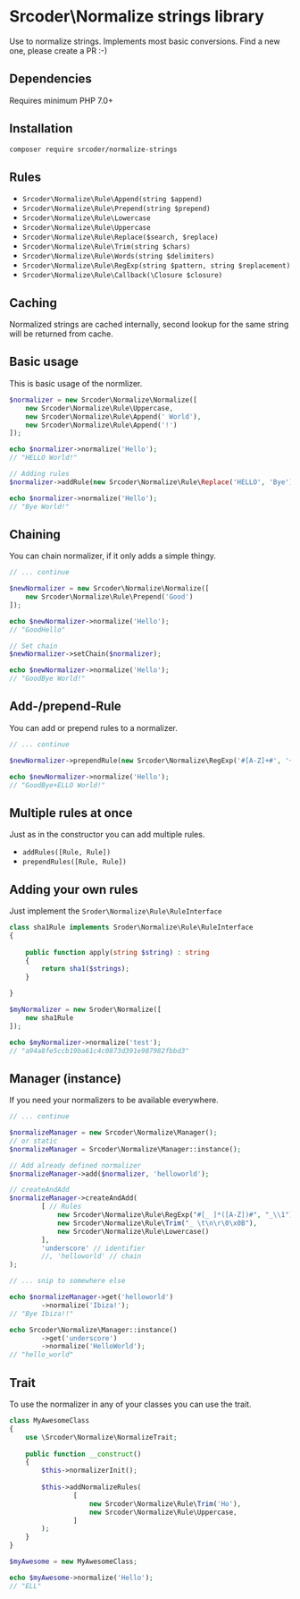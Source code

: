 # Srcoder\Normalize strings library
Use to normalize strings. Implements most basic conversions.
Find a new one, please create a PR :-)

## Dependencies
Requires minimum PHP 7.0+

## Installation
```bash
composer require srcoder/normalize-strings
```

## Rules
* `Srcoder\Normalize\Rule\Append(string $append)`
* `Srcoder\Normalize\Rule\Prepend(string $prepend)`
* `Srcoder\Normalize\Rule\Lowercase`
* `Srcoder\Normalize\Rule\Uppercase`
* `Srcoder\Normalize\Rule\Replace($search, $replace)`
* `Srcoder\Normalize\Rule\Trim(string $chars)`
* `Srcoder\Normalize\Rule\Words(string $delimiters)`
* `Srcoder\Normalize\Rule\RegExp(string $pattern, string $replacement)`
* `Srcoder\Normalize\Rule\Callback(\Closure $closure)`

## Caching
Normalized strings are cached internally,
second lookup for the same string will be returned from cache. 

## Basic usage
This is basic usage of the normlizer.

```php
$normalizer = new Srcoder\Normalize\Normalize([
    new Srcoder\Normalize\Rule\Uppercase,
    new Srcoder\Normalize\Rule\Append(' World'),
    new Srcoder\Normalize\Rule\Append('!')
]);

echo $normalizer->normalize('Hello');
// "HELLO World!"

// Adding rules
$normalizer->addRule(new Srcoder\Normalize\Rule\Replace('HELLO', 'Bye'));

echo $normalizer->normalize('Hello');
// "Bye World!"
```

## Chaining
You can chain normalizer, if it only adds a simple thingy.

```php
// ... continue

$newNormalizer = new Srcoder\Normalize\Normalize([
    new Srcoder\Normalize\Rule\Prepend('Good')
]);

echo $newNormalizer->normalize('Hello');
// "GoodHello"

// Set chain
$newNormalizer->setChain($normalizer);

echo $newNormalizer->normalize('Hello');
// "GoodBye World!"
```

## Add-/prepend-Rule
You can add or prepend rules to a normalizer.

```php
// ... continue

$newNormalizer->prependRule(new Srcoder\Normalize\RegExp('#[A-Z]+#', '+'));

echo $newNormalizer->normalize('Hello');
// "GoodBye+ELLO World!"
```

## Multiple rules at once
Just as in the constructor you can add multiple rules.

* `addRules([Rule, Rule])`
* `prependRules([Rule, Rule])`

## Adding your own rules

Just implement the `Sroder\Normalize\Rule\RuleInterface`

```php
class sha1Rule implements Sroder\Normalize\Rule\RuleInterface
{
    
    public function apply(string $string) : string
    {
        return sha1($strings);    
    }

}

$myNormalizer = new Sroder\Normalize([
    new sha1Rule
]);

echo $myNormalizer->normalize('test');
// "a94a8fe5ccb19ba61c4c0873d391e987982fbbd3"
```


## Manager (instance)
If you need your normalizers to be available everywhere.

```php
// ... continue

$normalizeManager = new Srcoder\Normalize\Manager();
// or static
$normalizeManager = Srcoder\Normalize\Manager::instance();

// Add already defined normalizer
$normalizeManager->add($normalizer, 'helloworld');

// createAndAdd
$normalizeManager->createAndAdd(
        [ // Rules
            new Srcoder\Normalize\Rule\RegExp("#[_ ]*([A-Z])#", "_\\1"),
            new Srcoder\Normalize\Rule\Trim("_ \t\n\r\0\x0B"),
            new Srcoder\Normalize\Rule\Lowercase()
        ],
        'underscore' // identifier
        //, 'helloworld' // chain
);

// ... snip to somewhere else

echo $normalizeManager->get('helloworld')
        ->normalize('Ibiza!');
// "Bye Ibiza!!"

echo Srcoder\Normalize\Manager::instance()
        ->get('underscore')
        ->normalize('HelloWorld');
// "hello_world"
```

## Trait
To use the normalizer in any of your classes you can use the trait.

```php
class MyAwesomeClass
{
    use \Srcoder\Normalize\NormalizeTrait;
    
    public function __construct()
    {
        $this->normalizerInit();
        
        $this->addNormalizeRules(
                [
                    new Srcoder\Normalize\Rule\Trim('Ho'),
                    new Srcoder\Normalize\Rule\Uppercase,
                ]
        );
    }
}

$myAwesome = new MyAwesomeClass;

echo $myAwesome->normalize('Hello');
// "ELL"
```
